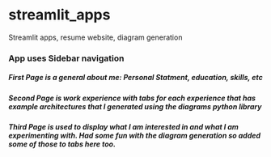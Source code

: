# streamlit_apps
Streamlit apps, resume website, diagram generation

### App uses Sidebar navigation
##### First Page is a general about me: Personal Statment, education, skills, etc
##### Second Page is work experience with tabs for each experience that has example architectures that I generated using the diagrams python library
##### Third Page is used to display what I am interested in and what I am experimenting with. Had some fun with the diagram generation so added some of those to tabs here too.

 

